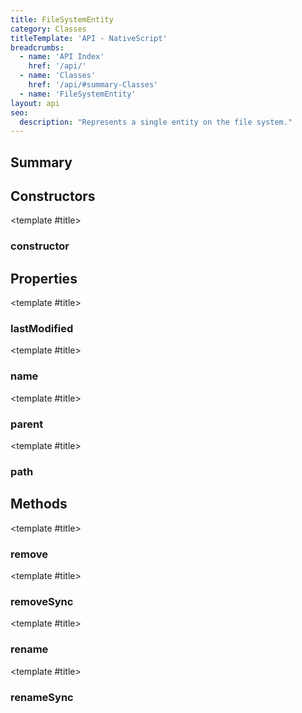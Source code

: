 ```yaml
---
title: FileSystemEntity
category: Classes
titleTemplate: 'API - NativeScript'
breadcrumbs: 
  - name: 'API Index'
    href: '/api/'
  - name: 'Classes'
    href: '/api/#summary-Classes'
  - name: 'FileSystemEntity'
layout: api
seo:
  description: "Represents a single entity on the file system."
---
```


<!-- This page is auto generated, do not edit manually. -->
<!-- Run "yarn generate:api-docs" to regenerate -->

<script setup lang="ts">
  import { provide } from "vue";
  import API_DATA from "./FileSystemEntity.data.json";
  
  provide('API_DATA', API_DATA);
</script>

<APIRefHierarchy v-once />

<APIRefComment commentBase64="eyJibG9ja1RhZ3MiOltdLCJtb2RpZmllclRhZ3MiOnt9LCJzdW1tYXJ5IjpbeyJraW5kIjoidGV4dCIsInRleHQiOiJSZXByZXNlbnRzIGEgc2luZ2xlIGVudGl0eSBvbiB0aGUgZmlsZSBzeXN0ZW0uIn1dfQ==" v-once />

## <Heading ignore>Summary</Heading>

<APIRefSummary v-once />

## Constructors

<div class="">

<APIRef for="1845" v-once>

<template #title>

### constructor

</template>

</APIRef>

</div>

## Properties

<div class="">

<APIRef for="1847" v-once>

<template #title>

### lastModified

</template>

</APIRef>

</div>

<div class="">

<APIRef for="1848" v-once>

<template #title>

### name

</template>

</APIRef>

</div>

<div class="">

<APIRef for="1850" v-once>

<template #title>

### parent

</template>

</APIRef>

</div>

<div class="">

<APIRef for="1849" v-once>

<template #title>

### path

</template>

</APIRef>

</div>

## Methods

<div class="">

<APIRef for="1851" v-once>

<template #title>

### remove

</template>

</APIRef>

</div>

<div class="">

<APIRef for="1853" v-once>

<template #title>

### removeSync

</template>

</APIRef>

</div>

<div class="">

<APIRef for="1859" v-once>

<template #title>

### rename

</template>

</APIRef>

</div>

<div class="">

<APIRef for="1862" v-once>

<template #title>

### renameSync

</template>

</APIRef>

</div>
